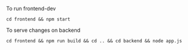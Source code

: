 To run frontend-dev```cd frontend && npm start```To serve changes on backend```cd frontend && npm run build && cd .. && cd backend && node app.js```